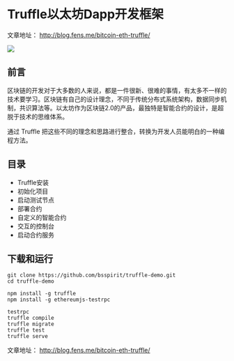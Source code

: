 Truffle以太坊Dapp开发框架
============================

文章地址： <http://blog.fens.me/bitcoin-eth-truffle/>


![](http://blog.fens.me/wp-content/uploads/2018/06/truffle.png)

## 前言

区块链的开发对于大多数的人来说，都是一件很新、很难的事情，有太多不一样的技术要学习。区块链有自己的设计理念，不同于传统分布式系统架构，数据同步机制，共识算法等。以太坊作为区块链2.0的产品，最独特是智能合约的设计，是超脱于技术的思维体系。

通过 Truffle 把这些不同的理念和思路进行整合，转换为开发人员能明白的一种编程方法。

## 目录

+ Truffle安装
+ 初始化项目
+ 启动测试节点
+ 部署合约
+ 自定义的智能合约
+ 交互的控制台
+ 启动合约服务

## 下载和运行

```
git clone https://github.com/bsspirit/truffle-demo.git
cd truffle-demo

npm install -g truffle
npm install -g ethereumjs-testrpc

testrpc
truffle compile
truffle migrate
truffle test
truffle serve
```

文章地址： <http://blog.fens.me/bitcoin-eth-truffle/>
